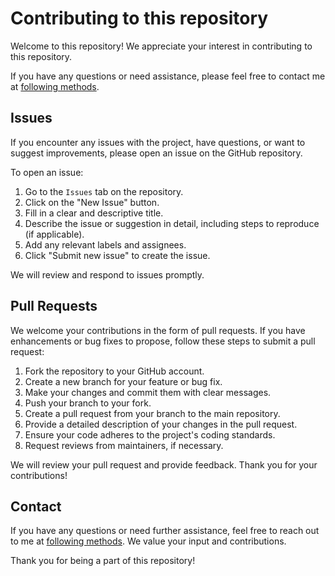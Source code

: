# Contributing to this repository

Welcome to this repository! We appreciate your interest in contributing to this repository.

If you have any questions or need assistance, please feel free to contact me at [following methods](https://github.com/dev1virtuoso/Documentation/blob/main/dev1virtuoso/Attachment/dev1virtuoso/carson-wu.md).

## Issues

If you encounter any issues with the project, have questions, or want to suggest improvements, please open an issue on the GitHub repository.

To open an issue:

1. Go to the `Issues` tab on the repository.
2. Click on the "New Issue" button.
3. Fill in a clear and descriptive title.
4. Describe the issue or suggestion in detail, including steps to reproduce (if applicable).
5. Add any relevant labels and assignees.
6. Click "Submit new issue" to create the issue.

We will review and respond to issues promptly.

## Pull Requests

We welcome your contributions in the form of pull requests. If you have enhancements or bug fixes to propose, follow these steps to submit a pull request:

1. Fork the repository to your GitHub account.
2. Create a new branch for your feature or bug fix.
3. Make your changes and commit them with clear messages.
4. Push your branch to your fork.
5. Create a pull request from your branch to the main repository.
6. Provide a detailed description of your changes in the pull request.
7. Ensure your code adheres to the project's coding standards.
8. Request reviews from maintainers, if necessary.

We will review your pull request and provide feedback. Thank you for your contributions!

## Contact

If you have any questions or need further assistance, feel free to reach out to me at [following methods](https://github.com/dev1virtuoso/Documentation/blob/main/dev1virtuoso/Attachment/dev1virtuoso/carson-wu.md). We value your input and contributions.

Thank you for being a part of this repository!
